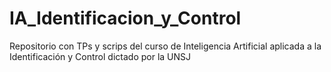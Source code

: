 # IA_Identificacion_y_Control
Repositorio con TPs y scrips del curso de Inteligencia Artificial aplicada a la Identificación y Control dictado por la UNSJ 
